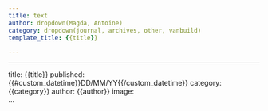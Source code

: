 ```yaml
---
title: text
author: dropdown(Magda, Antoine)
category: dropdown(journal, archives, other, vanbuild)
template_title: {{title}} 

---
```

---
title: {{title}}
published: {{#custom_datetime}}DD/MM/YY{{/custom_datetime}}
category: {{category}}
author: {{author}}
image: 	
...





